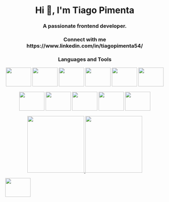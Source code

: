 <h1 align="center">Hi 👋, I'm Tiago Pimenta</h1>
<h3 align="center">A passionate frontend developer.</h3>

<h3 align="center">Connect with me <br> https://www.linkedin.com/in/tiagopimenta54/ </h3>

<h3 align="center">Languages and Tools</h3>

<p align="center">  
  <img height="60" width="80" src="https://cdn.jsdelivr.net/gh/devicons/devicon/icons/javascript/javascript-original.svg"/>
  <img height="60" width="80" src="https://cdn.jsdelivr.net/gh/devicons/devicon/icons/typescript/typescript-original.svg"/>
  <img height="60" width="80" src="https://cdn.jsdelivr.net/gh/devicons/devicon/icons/vuejs/vuejs-original.svg"/>
  <img height="60" width="80" src="https://cdn.jsdelivr.net/gh/devicons/devicon/icons/react/react-original.svg"/>
  <img height="60" width="80" src="https://cdn.jsdelivr.net/gh/devicons/devicon/icons/nodejs/nodejs-original.svg"/>
  <img height="60" width="80" src="https://cdn.jsdelivr.net/gh/devicons/devicon/icons/html5/html5-original.svg"/>  
  
  </p>
  
  <p align="center">  
  <img height="60" width="80" src="https://cdn.jsdelivr.net/gh/devicons/devicon/icons/mysql/mysql-original.svg"/>
  <img height="60" width="80" src="https://cdn.jsdelivr.net/gh/devicons/devicon/icons/docker/docker-original.svg"/>
  <img height="60" width="80" src="https://cdn.jsdelivr.net/gh/devicons/devicon/icons/firebase/firebase-plain.svg"/>
  <img height="60" width="80" src="https://cdn.jsdelivr.net/gh/devicons/devicon/icons/laravel/laravel-plain.svg"/>
  <img height="60" width="80" src="https://cdn-icons-png.flaticon.com/512/5968/5968705.png"/>
  </p>

<div align="center">
  <a href="https://github.com/TiagoPimenta54">
  <img height="180em" src="https://github-readme-stats.vercel.app/api?username=TiagoPimenta54&show_icons=true&theme=dark&include_all_commits=true&count_private=true"/>
  <img height="180em" src="https://github-readme-stats.vercel.app/api/top-langs/?username=TiagoPimenta54&layout=compact&langs_count=7&theme=dark"/>
</div>

<p><img height="60" width="80" src="https://c.tenor.com/udYl1CJgloUAAAAd/yoda-star-wars.gif"/></p>

